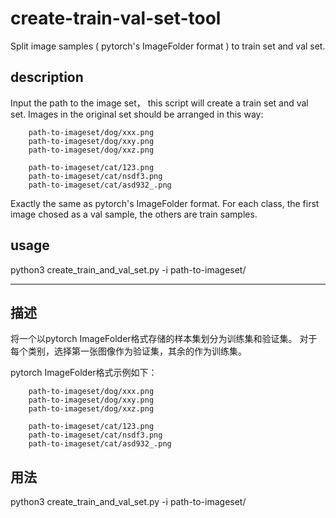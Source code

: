 # create-train-val-set-tool
Split image samples ( pytorch's ImageFolder format ) to train set and val set.

## description
Input the path to the image set， this script will create a train set and val set.
Images in the original set should be arranged in this way:

        path-to-imageset/dog/xxx.png
        path-to-imageset/dog/xxy.png
        path-to-imageset/dog/xxz.png

        path-to-imageset/cat/123.png
        path-to-imageset/cat/nsdf3.png
        path-to-imageset/cat/asd932_.png

Exactly the same as pytorch's ImageFolder format.
For each class, the first image chosed as a val sample, the others are train samples.

## usage
python3 create_train_and_val_set.py -i path-to-imageset/

---

## 描述
将一个以pytorch ImageFolder格式存储的样本集划分为训练集和验证集。
对于每个类别，选择第一张图像作为验证集，其余的作为训练集。

pytorch ImageFolder格式示例如下：

        path-to-imageset/dog/xxx.png
        path-to-imageset/dog/xxy.png
        path-to-imageset/dog/xxz.png

        path-to-imageset/cat/123.png
        path-to-imageset/cat/nsdf3.png
        path-to-imageset/cat/asd932_.png

## 用法
python3 create_train_and_val_set.py -i path-to-imageset/

